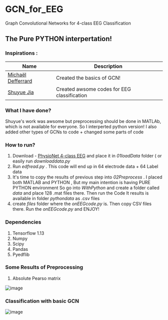 # GCN_for_EEG
Graph Convolutional Networks for 4-class EEG Classification

## The Pure PYTHON interpertation!

### Inspirations :
| Name | Description |
| --- | --- |
| [Michaël Defferrard](https://github.com/mdeff/cnn_graph)| Created the basics of GCN! |
| [Shuyue Jia](https://github.com/SuperBruceJia/EEG-DL) | Created awsome codes for EEG classification|

### What I have done?
Shuyue's work was awsome but preprocessing should be done in MATLAb, which is not available for everyone. So I interperted python version!
I also added other types of GCNs to code  + changed some parts of code

### How to run?
1. Download  - [PhysioNet 4-class EEG](https://physionet.org/content/eegmmidb/1.0.0/) and place it in _01loadData_ folder ( or easily run _downloaddata.py_
2. Run _edfread.py_ . This code will end up in 64 electrode data + 64 Label data
3. It's time to copy the results of previous step into _02Preprocess_ . I placed both MATLAB and PYTHON , But my main intention is having PURE PYTHON environment
So go into _WithPython_ and create a folder called _data_ and place 128 .mat files there. Then run the Code
It results is available in folder _pythondata_ as .csv files
4. create _files_ folder  where the _onEEGcode.py_ is. Then copy CSV files there. Run the _onEEGcode.py_ and ENJOY!

### Dependencies
1. Tensorflow 1.13
2. Numpy
3. Scipy
4. Pandas
5. Pyedflib

### Some Results of Preprocessing

1. Absolute Pearso matrix

![image](https://github.com/magnumical/GCN_for_EEG/blob/master/02Preprocess/Withpython/pythondata/pythonimg/Absolute_Pearson_matrix.png
)


### Classification with basic GCN

![image](https://github.com/magnumical/GCN_for_EEG/blob/master/acc.png)

